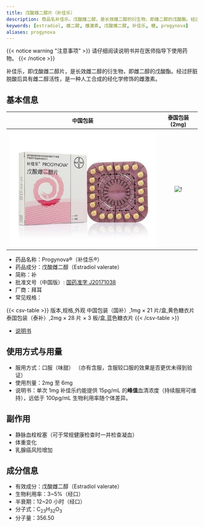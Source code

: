 ```yaml
---
title: 戊酸雌二醇片（补佳乐）
description: 商品名补佳乐。戊酸雌二醇，是长效雌二醇的衍生物，即雌二醇的戊酸酯。经过肝脏脱酸后具有雌二醇活性，是一种人工合成的经化学修饰的雌激素。
keywords: [estradiol, 雌二醇, 雌激素, 戊酸雌二醇, 补佳乐, 糖, progynova]
aliases: progynova
---
```


{{< notice warning "注意事项" >}}
请仔细阅读说明书并在医师指导下使用药物。
{{< /notice >}}

补佳乐，即戊酸雌二醇片，是长效雌二醇的衍生物，即雌二醇的戊酸酯。经过肝脏脱酸后具有雌二醇活性，是一种人工合成的经化学修饰的雌激素。

## 基本信息

|      中国包装       |                  泰国包装 (2mg)                   |
| :-----------------: | :-----------------------------------------------: |
| ![!](progynova.jpg) | ![!](/images/medicine/estradiol-valerate/progynova-th.png) |

- 药品名称：Progynova&reg;（补佳乐&reg;）
- 药品成分：戊酸雌二醇（Estradiol valerate）
- 简称：补
- 批准文号（中国版）: [国药准字 J20171038](https://www.nmpa.gov.cn/datasearch/search-info.html?nmpa=aWQ9MjM4MCZpdGVtSWQ9ZmY4MDgwODE3YzgzMTJjNDAxN2M5YzU5MjI0ZTA0NWQ=)
- 厂商：拜耳
- 常见规格：

{{< csv-table >}}
版本,规格,外观
中国包装（国补）,1mg × 21 片/盒,黄色糖衣片
泰国包装（泰补）,2mg × 28 片 × 3 板/盒,蓝色糖衣片
{{< /csv-table >}}

- [说明书](./ev-zh.pdf)

## 使用方式与用量

- 服用方式：口服（味甜）
  （亦有含服，含服较口服的效果是否更优未得到验证）
- 使用剂量：2mg 至 6mg
- 说明书：单次 1mg 补佳乐约能提供 15pg/mL 的**峰值**血清浓度（持续服用可维持），远低于 100pg/mL
  生物利用率随个体差异。

## 副作用

- 静脉血栓栓塞（可于常规健康检查时一并检查凝血）
- 体重变化
- 乳腺癌风险增加

## 成分信息

- 有效成分：戊酸雌二醇（Estradiol valerate）
- 生物利用率：3~5%（经口）
- 半衰期：12~20 小时（经口）
- 分子式：C<sub>23</sub>H<sub>32</sub>O<sub>3</sub>
- 分子量：356.50
